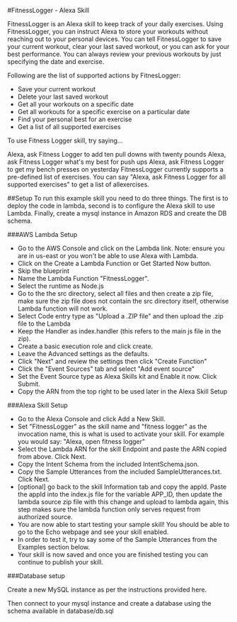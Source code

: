 #FitnessLogger - Alexa Skill

FitnessLogger is an Alexa skill to keep track of your daily exercises. Using FitnessLogger, you can instruct Alexa to store your workouts without reaching out to your personal devices. You can tell FitnessLogger to save your current workout, clear your last saved workout, or you can ask for your best performance. You can always review your previous workouts by just specifying the date and exercise.

Following are the list of supported actions by FitnesLogger:

 - Save your current workout
 - Delete your last saved workout
 - Get all your workouts on a specific date
 - Get all workouts for a specific exercise on a particular date
 - Find your personal best for an exercise
 - Get a list of all supported exercises

To use Fitness Logger skill, try saying...

Alexa, ask Fitness Logger to add ten pull downs with twenty pounds
Alexa, ask Fitness Logger what's my best for push ups
Alexa, ask Fitness Logger to get my bench presses on yesterday
FitnessLogger currently supports a pre-defined list of exercises. You can say "Alexa, ask Fitness Logger for all supported exercises" to get a list of all ​exercises.

##Setup
To run this example skill you need to do three things. The first is to deploy the code in lambda, second is to configure the Alexa skill to use Lambda. Finally, create a mysql instance in Amazon RDS and create the DB schema.

###AWS Lambda Setup

 - Go to the AWS Console and click on the Lambda link. Note: ensure you are in us-east or you won't be able to use Alexa with Lambda.
 - Click on the Create a Lambda Function or Get Started Now button.
 - Skip the blueprint
 - Name the Lambda Function "FitnessLogger".
 - Select the runtime as Node.js
 - Go to the the src directory, select all files and then create a zip file, make sure the zip file does not contain the src directory itself, otherwise Lambda function will not work.
 - Select Code entry type as "Upload a .ZIP file" and then upload the .zip file to the Lambda
 - Keep the Handler as index.handler (this refers to the main js file in the zip).
 - Create a basic execution role and click create.
 - Leave the Advanced settings as the defaults.
 - Click "Next" and review the settings then click "Create Function"
 - Click the "Event Sources" tab and select "Add event source"
 - Set the Event Source type as Alexa Skills kit and Enable it now. Click Submit.
 - Copy the ARN from the top right to be used later in the Alexa Skill Setup

###Alexa Skill Setup

 - Go to the Alexa Console and click Add a New Skill.
 - Set "FitnessLogger" as the skill name and "fitness logger" as the invocation name, this is what is used to activate your skill. For example you would say: "Alexa, open fitness logger"
 - Select the Lambda ARN for the skill Endpoint and paste the ARN copied from above. Click Next.
 - Copy the Intent Schema from the included IntentSchema.json.
 - Copy the Sample Utterances from the included SampleUtterances.txt. Click Next.
 - [optional] go back to the skill Information tab and copy the appId. Paste the appId into the index.js file for the variable APP_ID, then update the lambda source zip file with this change and upload to lambda again, this step makes sure the lambda function only serves request from authorized source.
 - You are now able to start testing your sample skill! You should be able to go to the Echo webpage and see your skill enabled.
 - In order to test it, try to say some of the Sample Utterances from the Examples section below.
 - Your skill is now saved and once you are finished testing you can continue to publish your skill.

###Database setup

Create a new MySQL instance as per the instructions provided here.

Then connect to your mysql instance and create a database using the schema available in database/db.sql
